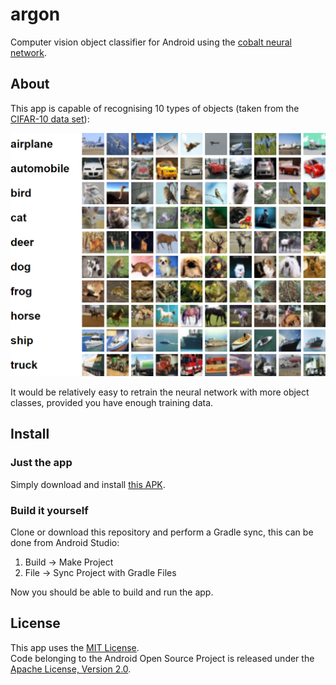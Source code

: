 # argon

Computer vision object classifier for Android using the [cobalt neural network](https://github.com/cnvx/cobalt).

## About

This app is capable of recognising 10 types of objects (taken from the [CIFAR-10 data set](https://www.cs.toronto.edu/~kriz/cifar.html)):

![CIFAR-10 object classes](objects.png)

It would be relatively easy to retrain the neural network with more object classes, provided you have enough training data.

## Install

### Just the app

Simply download and install [this APK](https://github.com/cnvx/argon/raw/master/argon.apk).

### Build it yourself

Clone or download this repository and perform a Gradle sync, this can be done from Android Studio:
1. Build -> Make Project
2. File -> Sync Project with Gradle Files

Now you should be able to build and run the app.

## License

This app uses the [MIT License](LICENSE).  
Code belonging to the Android Open Source Project is released under the [Apache License, Version 2.0](http://www.apache.org/licenses/LICENSE-2.0).
